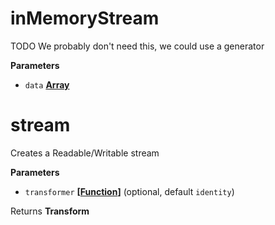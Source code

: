 # inMemoryStream

TODO We probably don't need this, we could use a generator

**Parameters**

-   `data` **[Array](https://developer.mozilla.org/en-US/docs/Web/JavaScript/Reference/Global_Objects/Array)** 

# stream

Creates a Readable/Writable stream

**Parameters**

-   `transformer` **\[[Function](https://developer.mozilla.org/en-US/docs/Web/JavaScript/Reference/Statements/function)]**  (optional, default `identity`)

Returns **Transform** 
